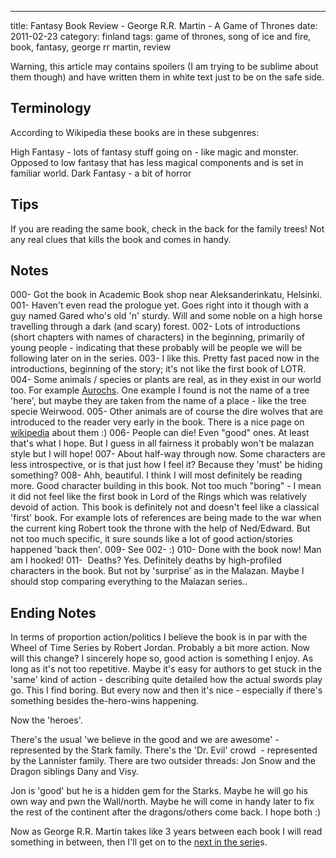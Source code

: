 ---
title: Fantasy Book Review - George R.R. Martin - A Game of Thrones
date: 2011-02-23
category: finland
tags: game of thrones, song of ice and fire, book, fantasy, george rr martin, review

Warning, this article may contains spoilers (I am trying to be sublime about them though) and have written them in white text just to be on the safe side.

## Terminology

According to Wikipedia these books are in these subgenres:

High Fantasy - lots of fantasy stuff going on - like magic and monster. Opposed to low fantasy that has less magical components and is set in familiar world. Dark Fantasy - a bit of horror

## Tips

If you are reading the same book, check in the back for the family trees! Not any real clues that kills the book and comes in handy.

## Notes

000- Got the book in Academic Book shop near Aleksanderinkatu, Helsinki. 001- Haven't even read the prologue yet. Goes right into it though with a guy named Gared who's old 'n' sturdy. Will and some noble on a high horse travelling through a dark (and scary) forest. 002- Lots of introductions (short chapters with names of characters) in the beginning, primarily of young people - indicating that these probably will be people we will be following later on in the series. 003- I like this. Pretty fast paced now in the introductions, beginning of the story; it's not like the first book of LOTR. 004- Some animals / species or plants are real, as in they exist in our world too. For example [Aurochs](http://en.wikipedia.org/wiki/Aurochs "aurochs"). One example I found is not the name of a tree 'here', but maybe they are taken from the name of a place - like the tree specie Weirwood. 005- Other animals are of course the dire wolves that are introduced to the reader very early in the book. There is a nice page on [wikipedia](http://en.wikipedia.org/wiki/Dire_Wolf "dire wolf wikipedia") about them :) 006- People can die! Even "good" ones. At least that's what I hope. But I guess in all fairness it probably won't be malazan style but I will hope! 007- About half-way through now. Some characters are less introspective, or is that just how I feel it? Because they 'must' be hiding something? 008- Ahh, beautiful. I think I will most definitely be reading more. Good character building in this book. Not too much "boring" - I mean it did not feel like the first book in Lord of the Rings which was relatively devoid of action. This book is definitely not and doesn't feel like a classical 'first' book. For example lots of references are being made to the war when the current king Robert took the throne with the help of Ned/Edward. But not too much specific, it sure sounds like a lot of good action/stories happened 'back then'. 009- See 002- :) 010- Done with the book now! Man am I hooked! 011-  Deaths? Yes. Definitely deaths by high-profiled characters in the book. But not by 'surprise' as in the Malazan. Maybe I should stop comparing everything to the Malazan series..

## Ending Notes

In terms of proportion action/politics I believe the book is in par with the Wheel of Time Series by Robert Jordan. Probably a bit more action. Now will this change? I sincerely hope so, good action is something I enjoy. As long as it's not too repetitive. Maybe it's easy for authors to get stuck in the 'same' kind of action - describing quite detailed how the actual swords play go. This I find boring. But every now and then it's nice - especially if there's something besides the-hero-wins happening.

Now the 'heroes'.

There's the usual 'we believe in the good and we are awesome' - represented by the Stark family. There's the 'Dr. Evil' crowd  - represented by the Lannister family. There are two outsider threads: Jon Snow and the Dragon siblings Dany and Visy.

Jon is 'good' but he is a hidden gem for the Starks. Maybe he will go his own way and pwn the Wall/north. Maybe he will come in handy later to fix the rest of the continent after the dragons/others come back. I hope both :)

Now as George R.R. Martin takes like 3 years between each book I will read something in between, then I'll get on to the [next in the serie](http://en.wikipedia.org/wiki/A_Clash_of_Kings "clash of kings - wikipedia")s.
